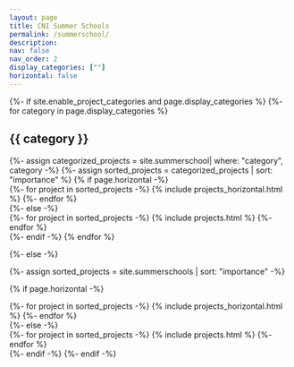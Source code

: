 ```yaml
---
layout: page
title: CNI Summer Schools
permalink: /summerschool/
description: 
nav: false
nav_order: 2
display_categories: [""]
horizontal: false
---
```


<!-- <div id="summer-school-poster">
  <div class="container">

  </div>
</div>

<button class="btn print" onclick="printDiv('newsletter','Title')"><span class="glyphicon glyphicon-print" aria-hidden="true"></span> Print</button> -->




<!-- <div>
  <img width="100%" src="/assets/img/summerschool/Summer School.png"/>
</div> -->






<!-- pages/projects.md -->
<div class="projects">
{%- if site.enable_project_categories and page.display_categories %}
  <!-- Display categorized projects -->
  {%- for category in page.display_categories %}
  <h2 class="category">{{ category }}</h2>
  {%- assign categorized_projects = site.summerschool| where: "category", category -%}
  {%- assign sorted_projects = categorized_projects | sort: "importance" %}
  <!-- Generate cards for each project -->
  {% if page.horizontal -%}
  <div class="container">
    <div class="row row-cols-2">
    {%- for project in sorted_projects -%}
      {% include projects_horizontal.html %}
    {%- endfor %}
    </div>
  </div>
  {%- else -%}
  <div class="grid">
    {%- for project in sorted_projects -%}
      {% include projects.html %}
    {%- endfor %}
  </div>
  {%- endif -%}
  {% endfor %}

{%- else -%}
<!-- Display projects without categories -->
  {%- assign sorted_projects = site.summerschools | sort: "importance" -%}
  <!-- Generate cards for each project -->
  {% if page.horizontal -%}
  <div class="container">
    <div class="row row-cols-2">
    {%- for project in sorted_projects -%}
      {% include projects_horizontal.html %}
    {%- endfor %}
    </div>
  </div>
  {%- else -%}
  <div class="grid">
    {%- for project in sorted_projects -%}
      {% include projects.html %}
    {%- endfor %}
  </div>
  {%- endif -%}
{%- endif -%}
</div>








<!-- 
<div>
  <img width="25%" src="/assets/img/summerschool/2023-summer-school-registration-form.png"/>
</div> -->